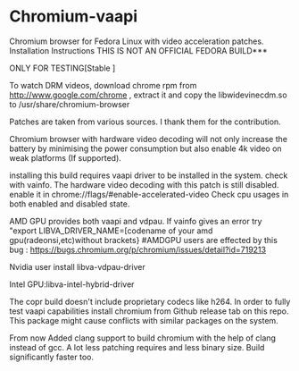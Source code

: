 # Chromium-vaapi
Chromium browser for Fedora Linux with video acceleration patches.
Installation Instructions
THIS IS NOT AN OFFICIAL FEDORA BUILD***

ONLY FOR TESTING[Stable ]

To watch DRM videos, download chrome rpm from http://www.google.com/chrome , extract it and copy the libwidevinecdm.so to /usr/share/chromium-browser

Patches are taken from various sources. I thank them for the contribution.

Chromium browser with hardware video decoding will not only increase the battery by minimising the power consumption but also enable 4k video on weak platforms (If supported).

installing this build requires vaapi driver to be installed in the system. check with vainfo. The hardware video decoding with this patch is still disabled. enable it in chrome://flags/#enable-accelerated-video Check cpu usages in both enabled and disabled state.

AMD GPU provides both vaapi and vdpau.
If vainfo gives an error try "export LIBVA_DRIVER_NAME=[codename of your amd gpu(radeonsi,etc)without brackets} 
#AMDGPU users are effected by this bug : https://bugs.chromium.org/p/chromium/issues/detail?id=719213

Nvidia user install libva-vdpau-driver

Intel GPU:libva-intel-hybrid-driver

The copr build doesn't include proprietary codecs like h264. In order to fully test vaapi capabilities install chromium from Github release tab on this repo. 
This package might cause conflicts with similar packages on the system.

From now Added clang support to build chromium with the help of clang instead of gcc. A lot less patching requires and less binary size. Build significantly faster too.
